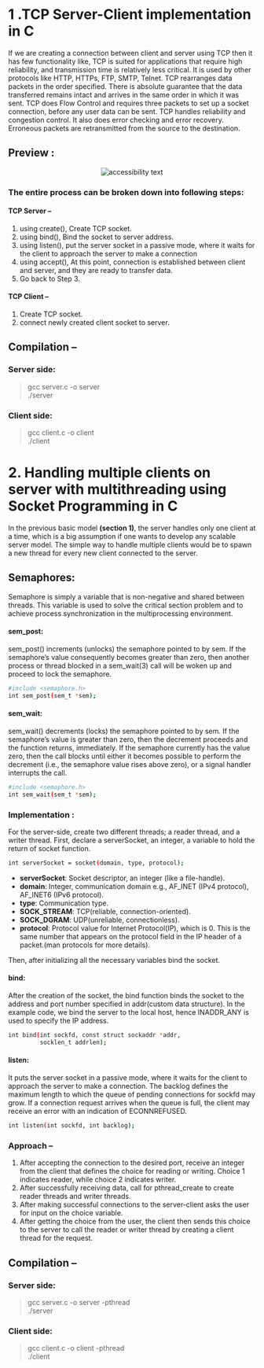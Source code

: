 # 1 .TCP Server-Client implementation in C

If we are creating a connection between client and server using TCP then it has few functionality like, TCP is suited for applications that require high reliability, and transmission time is relatively less critical. It is used by other protocols like HTTP, HTTPs, FTP, SMTP, Telnet. TCP rearranges data packets in the order specified. There is absolute guarantee that the data transferred remains intact and arrives in the same order in which it was sent. TCP does Flow Control and requires three packets to set up a socket connection, before any user data can be sent. TCP handles reliability and congestion control. It also does error checking and error recovery. Erroneous packets are retransmitted from the source to the destination.

## Preview :
<p align="center" >
  <img src="https://i.imgur.com/sCYWv50.png"  alt="accessibility text">
</p>

### The entire process can be broken down into following steps:

#### TCP Server – 

1) using create(), Create TCP socket.
2) using bind(), Bind the socket to server address.
3) using listen(), put the server socket in a passive mode, where it waits for the client to approach the server to make a connection
4) using accept(), At this point, connection is established between client and server, and they are ready to transfer data.
5) Go back to Step 3.

#### TCP Client – 

1) Create TCP socket.
2) connect newly created client socket to server.

## Compilation – 

### Server side: 
> gcc server.c -o server 
> <br>
> ./server

### Client side: 
> gcc client.c -o client 
> <br>
> ./client

# 2. Handling multiple clients on server with multithreading using Socket Programming in C
In the previous basic model **(section 1)**, the server handles only one client at a time, which is a big assumption if one wants to develop any scalable server model.
The simple way to handle multiple clients would be to spawn a new thread for every new client connected to the server. 

## Semaphores: 
Semaphore is simply a variable that is non-negative and shared between threads. This variable is used to solve the critical section problem and to achieve process synchronization in the multiprocessing environment.

#### sem_post: 
sem_post() increments (unlocks) the semaphore pointed to by sem. If the semaphore’s value consequently becomes greater than zero, then another process or thread blocked in a sem_wait(3) call will be woken up and proceed to lock the semaphore.

```bash
#include <semaphore.h>
int sem_post(sem_t *sem);
```
#### sem_wait: 
sem_wait() decrements (locks) the semaphore pointed to by sem. If the semaphore’s value is greater than zero, then the decrement proceeds and the function returns, immediately. If the semaphore currently has the value zero, then the call blocks until either it becomes possible to perform the decrement (i.e., the semaphore value rises above zero), or a signal handler interrupts the call.

```bash
#include <semaphore.h>
int sem_wait(sem_t *sem);
```
### Implementation :
For the server-side, create two different threads; a reader thread, and a writer thread. First, declare a serverSocket, an integer, a variable to hold the return of socket function.

```bash
int serverSocket = socket(domain, type, protocol);
```

- **serverSocket**: Socket descriptor, an integer (like a file-handle).
- **domain**: Integer, communication domain e.g., AF_INET (IPv4 protocol), AF_INET6 (IPv6 protocol).
- **type**: Communication type.
- **SOCK_STREAM**: TCP(reliable, connection-oriented).
- **SOCK_DGRAM**: UDP(unreliable, connectionless).
- **protocol**: Protocol value for Internet Protocol(IP), which is 0. This is the same number that appears on the protocol field in the IP header of a packet.(man protocols for more details).

Then, after initializing all the necessary variables bind the socket.

#### bind: 
After the creation of the socket, the bind function binds the socket to the address and port number specified in addr(custom data structure). In the example code, we bind the server to the local host, hence INADDR_ANY is used to specify the IP address.

```bash
int bind(int sockfd, const struct sockaddr *addr, 
         socklen_t addrlen);
```
#### listen: 
It puts the server socket in a passive mode, where it waits for the client to approach the server to make a connection. The backlog defines the maximum length to which the queue of pending connections for sockfd may grow. If a connection request arrives when the queue is full, the client may receive an error with an indication of ECONNREFUSED.

```bash
int listen(int sockfd, int backlog);
```
### Approach  –

1) After accepting the connection to the desired port, receive an integer from the client that defines the choice for reading or writing. Choice 1 indicates reader, while choice 2 indicates writer.
2) After successfully receiving data, call for pthread_create to create reader threads and writer threads.
3) After making successful connections to the server-client asks the user for input on the choice variable.
4) After getting the choice from the user, the client then sends this choice to the server to call the reader or writer thread by creating a client thread for the request.
## Compilation – 

### Server side: 
> gcc server.c -o server -pthread
> <br>
> ./server

### Client side: 
> gcc client.c -o client -pthread
> <br>
> ./client

